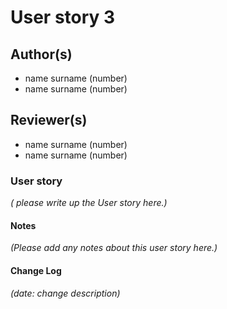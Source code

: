 # User story 3

## Author(s)

- name surname (number)
- name surname (number)

## Reviewer(s)

- name surname (number)
- name surname (number)

### User story

*( please write up the User story here.)*

#### Notes

*(Please add any notes about this user story here.)*

#### Change Log

*(date: change description)*
